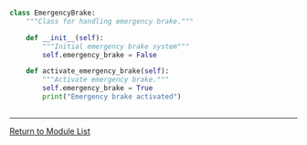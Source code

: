 
```python

class EmergencyBrake:
    """Class for handling emergency brake."""

    def __init__(self):
        """Initial emergency brake system"""
        self.emergency_brake = False

    def activate_emergency_brake(self):
        """Activate emergency brake."""
        self.emergency_brake = True
        print("Emergency brake activated")
		
```

---

[Return to Module List](OOP_Assignment2_Scripts.md)
